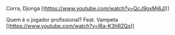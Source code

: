 Corra, Djonga
[(https://www.youtube.com/watch?v=QcJ9oxMj6JI)]

Quem é o jogador profissional? Feat. Vampeta
[(https://www.youtube.com/watch?v=lRa-K3hRZQs)]
